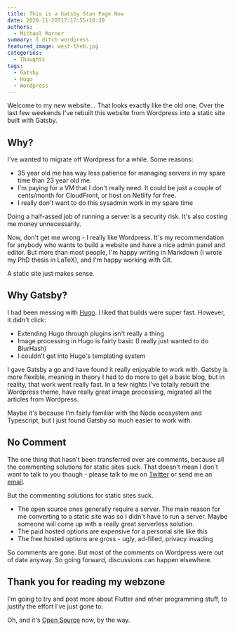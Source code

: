 ```yaml
---
title: This is a Gatsby Stan Page Now
date: 2020-11-20T17:17:55+10:30
authors:
  - Michael Marner
summary: I ditch wordpress
featured_image: west-theb.jpg
categories:
  - Thoughts
tags:
  - Gatsby
  - Hugo
  - Wordpress
---
```


Welcome to my new website... That looks exactly like the old one. Over the last few weekends I've rebuilt this website from Wordpress into a static site built with Gatsby.

## Why?

I've wanted to migrate off Wordpress for a while. Some reasons:

- 35 year old me has way less patience for managing servers in my spare time than 23 year old me.
- I'm paying for a VM that I don't really need. It could be just a couple of cents/month for CloudFront, or host on Netlify for free.
- I really don't want to do this sysadmin work in my spare time

Doing a half-assed job of running a server is a security risk. It's also costing me money unnecessarily.

Now, don't get me wrong - I really like Wordpress. It's my recommendation for anybody who wants to build a website and have a nice admin panel and editor. But more than most people, I'm happy writing in Markdown (I wrote my PhD thesis in LaTeX), and I'm happy working with Git.

A static site just makes sense.

## Why Gatsby?

I had been messing with [Hugo](https://gohugo.io). I liked that builds were super fast. However, it didn't click:

- Extending Hugo through plugins isn't really a thing
- Image processing in Hugo is fairly basic (I really just wanted to do BlurHash)
- I couldn't get into Hugo's templating system

I gave Gatsby a go and have found it really enjoyable to work with. Gatsby is more flexible, meaning in theory I had to do more to get a basic blog, but in reality, that work went really fast. In a few nights I've totally rebuilt the Wordpress theme, have really great image processing, migrated all the articles from Wordpress.

Maybe it's because I'm fairly familiar with the Node ecosystem and Typescript, but I just found Gatsby so much easier to work with.

## No Comment

The one thing that hasn't been transferred over are comments, because all the commenting solutions for static sites suck. That doesn't mean I don't want to talk to you though - please talk to me on [Twitter](https://twitter.com/MichaelMarner) or send me an [email](mailto:marner@hey.com).

But the commenting solutions for static sites suck.

- The open source ones generally require a server. The main reason for me converting to a static site was so I didn't have to run a server. Maybe someone will come up with a really great serverless solution.
- The paid hosted options are expensive for a personal site like this
- The free hosted options are gross - ugly, ad-filled, privacy invading

So comments are gone. But most of the comments on Wordpress were out of date anyway. So going forward, discussions can happen elsewhere.

## Thank you for reading my webzone

I'm going to try and post more about Flutter and other programming stuff, to justify the effort I've just gone to.

Oh, and it's [Open Source](https://github.com/MichaelMarner/michaelmarner.com) now, by the way.
